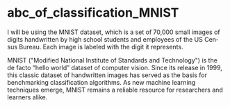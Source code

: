 # abc_of_classification_MNIST
I will be using the MNIST dataset, which is a set of 70,000 small images of digits handwritten by high school students and employees of the US Cen‐ sus Bureau. 
Each image is labeled with the digit it represents.

MNIST ("Modified National Institute of Standards and Technology") is the de facto “hello world” dataset of computer vision. Since its release in 1999, this classic dataset of handwritten images has served as the basis for benchmarking classification algorithms. As new machine learning techniques emerge, MNIST remains a reliable resource for researchers and learners alike.

